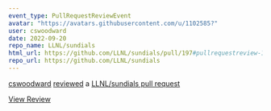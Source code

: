 ```yaml
---
event_type: PullRequestReviewEvent
avatar: "https://avatars.githubusercontent.com/u/1102585?"
user: cswoodward
date: 2022-09-20
repo_name: LLNL/sundials
html_url: https://github.com/LLNL/sundials/pull/197#pullrequestreview-1114243799
repo_url: https://github.com/LLNL/sundials
---
```


<a href='https://github.com/cswoodward' target='_blank'>cswoodward</a> <a href='https://github.com/LLNL/sundials/pull/197#pullrequestreview-1114243799' target='_blank'>reviewed</a> a <a href='https://github.com/LLNL/sundials/pull/197' target='_blank'>LLNL/sundials pull request</a>

<small></small>

<a href='https://github.com/LLNL/sundials/pull/197#pullrequestreview-1114243799' target='_blank'>View Review</a>